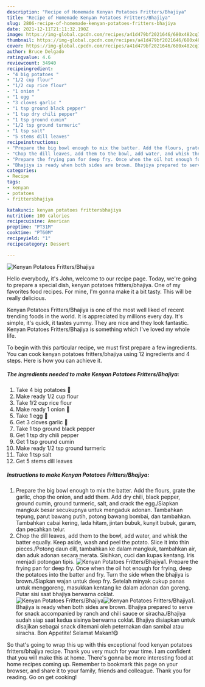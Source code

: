 ```yaml
---
description: "Recipe of Homemade Kenyan Potatoes Fritters/Bhajiya"
title: "Recipe of Homemade Kenyan Potatoes Fritters/Bhajiya"
slug: 2806-recipe-of-homemade-kenyan-potatoes-fritters-bhajiya
date: 2021-12-11T21:11:32.190Z
image: https://img-global.cpcdn.com/recipes/a41d479bf2021646/680x482cq70/kenyan-potatoes-frittersbhajiya-recipe-main-photo.jpg
thumbnail: https://img-global.cpcdn.com/recipes/a41d479bf2021646/680x482cq70/kenyan-potatoes-frittersbhajiya-recipe-main-photo.jpg
cover: https://img-global.cpcdn.com/recipes/a41d479bf2021646/680x482cq70/kenyan-potatoes-frittersbhajiya-recipe-main-photo.jpg
author: Bruce Delgado
ratingvalue: 4.6
reviewcount: 34940
recipeingredient:
- "4 big potatoes "
- "1/2 cup flour"
- "1/2 cup rice flour"
- "1 onion "
- "1 egg "
- "3 cloves garlic "
- "1 tsp ground black pepper"
- "1 tsp dry chili pepper"
- "1 tsp ground cumin"
- "1/2 tsp ground turmeric"
- "1 tsp salt"
- "5 stems dill leaves"
recipeinstructions:
- "Prepare the big bowl enough to mix the batter. Add the flours, grate the garlic, chop the onion, and add them. Add dry chili, black pepper, ground cumin, ground turmeric, salt, and crack the egg./Siapkan mangkuk besar secukupnya untuk mengaduk adonan. Tambahkan tepung, parut bawang putih, potong bawang bombai, dan tambahkan. Tambahkan cabai kering, lada hitam, jintan bubuk, kunyit bubuk, garam, dan pecahkan telur."
- "Chop the dill leaves, add them to the bowl, add water, and whisk the batter equally. Keep aside, wash and peel the potato. Slice it into thin pieces./Potong daun dill, tambahkan ke dalam mangkuk, tambahkan air, dan aduk adonan secara merata. Sisihkan, cuci dan kupas kentang. Iris menjadi potongan tipis."
- "Prepare the frying pan for deep fry. Once when the oil hot enough for frying, deep the potatoes into the batter and fry. Turn the side when the bhajiya is brown./Siapkan wajan untuk deep fry. Setelah minyak cukup panas untuk menggoreng, masukkan kentang ke dalam adonan dan goreng. Putar sisi saat bhajiya berwarna coklat."
- "Bhajiya is ready when both sides are brown. Bhajiya prepared to serve for snack accompanied by ranch and chili sauce or siracha./Bhajiya sudah siap saat kedua sisinya berwarna coklat. Bhajiya disiapkan untuk disajikan sebagai snack ditemani oleh peternakan dan sambal atau siracha. Bon Appetite! Selamat Makan!😋"
categories:
- Recipe
tags:
- kenyan
- potatoes
- frittersbhajiya

katakunci: kenyan potatoes frittersbhajiya 
nutrition: 100 calories
recipecuisine: American
preptime: "PT31M"
cooktime: "PT60M"
recipeyield: "1"
recipecategory: Dessert

---
```



![Kenyan Potatoes Fritters/Bhajiya](https://img-global.cpcdn.com/recipes/a41d479bf2021646/680x482cq70/kenyan-potatoes-frittersbhajiya-recipe-main-photo.jpg)

Hello everybody, it's John, welcome to our recipe page. Today, we're going to prepare a special dish, kenyan potatoes fritters/bhajiya. One of my favorites food recipes. For mine, I'm gonna make it a bit tasty. This will be really delicious.

Kenyan Potatoes Fritters/Bhajiya is one of the most well liked of recent trending foods in the world. It is appreciated by millions every day. It's simple, it's quick, it tastes yummy. They are nice and they look fantastic. Kenyan Potatoes Fritters/Bhajiya is something which I've loved my whole life.




To begin with this particular recipe, we must first prepare a few ingredients. You can cook kenyan potatoes fritters/bhajiya using 12 ingredients and 4 steps. Here is how you can achieve it.

<!--inarticleads1-->

##### The ingredients needed to make Kenyan Potatoes Fritters/Bhajiya:

1. Take 4 big potatoes 🥔
1. Make ready 1/2 cup flour
1. Take 1/2 cup rice flour
1. Make ready 1 onion 🧅
1. Take 1 egg 🥚
1. Get 3 cloves garlic 🧄
1. Take 1 tsp ground black pepper
1. Get 1 tsp dry chili pepper
1. Get 1 tsp ground cumin
1. Make ready 1/2 tsp ground turmeric
1. Take 1 tsp salt
1. Get 5 stems dill leaves




<!--inarticleads2-->

##### Instructions to make Kenyan Potatoes Fritters/Bhajiya:

1. Prepare the big bowl enough to mix the batter. Add the flours, grate the garlic, chop the onion, and add them. Add dry chili, black pepper, ground cumin, ground turmeric, salt, and crack the egg./Siapkan mangkuk besar secukupnya untuk mengaduk adonan. Tambahkan tepung, parut bawang putih, potong bawang bombai, dan tambahkan. Tambahkan cabai kering, lada hitam, jintan bubuk, kunyit bubuk, garam, dan pecahkan telur.
1. Chop the dill leaves, add them to the bowl, add water, and whisk the batter equally. Keep aside, wash and peel the potato. Slice it into thin pieces./Potong daun dill, tambahkan ke dalam mangkuk, tambahkan air, dan aduk adonan secara merata. Sisihkan, cuci dan kupas kentang. Iris menjadi potongan tipis.
<img src="//assets-global.cpcdn.com/assets/icons/button_play-2c75c40dde080a61004c1f40b05d8f140eaff45d7e9e6481dc71c63d2e7c4909.png" alt="Kenyan Potatoes Fritters/Bhajiya">1. Prepare the frying pan for deep fry. Once when the oil hot enough for frying, deep the potatoes into the batter and fry. Turn the side when the bhajiya is brown./Siapkan wajan untuk deep fry. Setelah minyak cukup panas untuk menggoreng, masukkan kentang ke dalam adonan dan goreng. Putar sisi saat bhajiya berwarna coklat.
<img src="//assets-global.cpcdn.com/assets/icons/button_play-2c75c40dde080a61004c1f40b05d8f140eaff45d7e9e6481dc71c63d2e7c4909.png" alt="Kenyan Potatoes Fritters/Bhajiya"><img src="//assets-global.cpcdn.com/assets/icons/button_play-2c75c40dde080a61004c1f40b05d8f140eaff45d7e9e6481dc71c63d2e7c4909.png" alt="Kenyan Potatoes Fritters/Bhajiya">1. Bhajiya is ready when both sides are brown. Bhajiya prepared to serve for snack accompanied by ranch and chili sauce or siracha./Bhajiya sudah siap saat kedua sisinya berwarna coklat. Bhajiya disiapkan untuk disajikan sebagai snack ditemani oleh peternakan dan sambal atau siracha. Bon Appetite! Selamat Makan!😋




So that's going to wrap this up with this exceptional food kenyan potatoes fritters/bhajiya recipe. Thank you very much for your time. I am confident that you will make this at home. There's gonna be more interesting food at home recipes coming up. Remember to bookmark this page on your browser, and share it to your family, friends and colleague. Thank you for reading. Go on get cooking!
